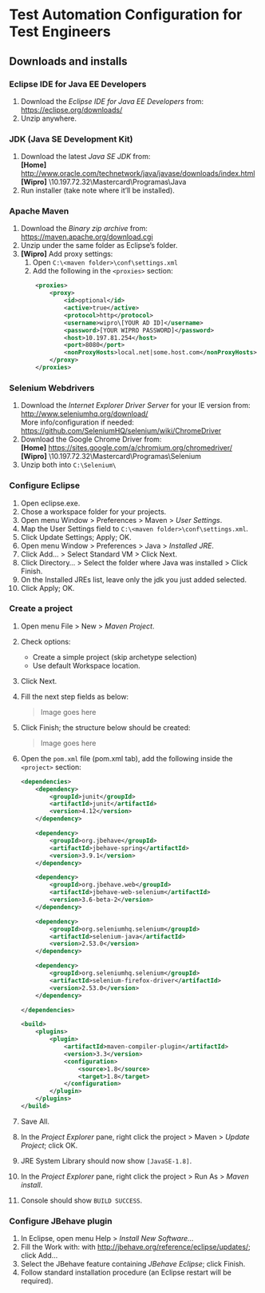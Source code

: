 Test Automation Configuration for Test Engineers
================================================

Downloads and installs
----------------------

### Eclipse IDE for Java EE Developers

1.	Download the *Eclipse IDE for Java EE Developers* from:  
    https://eclipse.org/downloads/
2.	Unzip anywhere.


### JDK (Java SE Development Kit)

1.	Download the latest *Java SE JDK* from:  
    **[Home]** http://www.oracle.com/technetwork/java/javase/downloads/index.html  
    **[Wipro]** \\10.197.72.32\Mastercard\Programas\Java
2.	Run installer (take note where it’ll be installed).


### Apache Maven

1.	Download the *Binary zip archive* from:  
    https://maven.apache.org/download.cgi
2.	Unzip under the same folder as Eclipse’s folder.
3.	**[Wipro]** Add proxy settings:
	1.	Open `C:\<maven folder>\conf\settings.xml`
	2.	Add the following in the `<proxies>` section:  
    ```xml
		<proxies>
		    <proxy>
		        <id>optional</id>
		        <active>true</active>
		        <protocol>http</protocol>
		        <username>wipro\[YOUR AD ID]</username>
		        <password>[YOUR WIPRO PASSWORD]</password>
		        <host>10.197.81.254</host>
		        <port>8080</port>
		        <nonProxyHosts>local.net|some.host.com</nonProxyHosts>
		    </proxy>
		</proxies>
    ```


### Selenium Webdrivers

1.	Download the *Internet Explorer Driver Server* for your IE version from:  
	http://www.seleniumhq.org/download/  
	More info/configuration if needed:  
	https://github.com/SeleniumHQ/selenium/wiki/ChromeDriver
2.	Download the Google Chrome Driver from:  
	**[Home]** https://sites.google.com/a/chromium.org/chromedriver/  
	**[Wipro]** \\10.197.72.32\Mastercard\Programas\Selenium
3.	Unzip both into `C:\Selenium\`


### Configure Eclipse

1.	Open eclipse.exe.
2.	Chose a workspace folder for your projects.
3.	Open menu Window > Preferences > Maven > *User Settings*.
4.	Map the User Settings field to `C:\<maven folder>\conf\settings.xml`.
5.	Click Update Settings; Apply; OK.
6.	Open menu Window > Preferences > Java > *Installed JRE*.
7.	Click Add… > Select Standard VM > Click Next.
8.	Click Directory… > Select the folder where Java was installed > Click Finish.
9.	On the Installed JREs list, leave only the jdk you just added selected.
10.	Click Apply; OK.


### Create a project

1.	Open menu File > New > *Maven Project*.
2.	Check options:  
	-	Create a simple project (skip archetype selection)
	-	Use default Workspace location.
3.	Click Next.
4.	Fill the next step fields as below:
    >Image goes here

5.	Click Finish; the structure below should be created:
    >Image goes here

6.	Open the `pom.xml` file (pom.xml tab), add the following inside the `<project>` section:
    ```xml
    <dependencies>
        <dependency>
            <groupId>junit</groupId>
            <artifactId>junit</artifactId>
            <version>4.12</version>
        </dependency>

    	<dependency>
    	    <groupId>org.jbehave</groupId>
    	    <artifactId>jbehave-spring</artifactId>
    	    <version>3.9.1</version>
    	</dependency>

    	<dependency>
    	    <groupId>org.jbehave.web</groupId>
    	    <artifactId>jbehave-web-selenium</artifactId>
    	    <version>3.6-beta-2</version>
    	</dependency>

    	<dependency>
    	    <groupId>org.seleniumhq.selenium</groupId>
    	    <artifactId>selenium-java</artifactId>
    	    <version>2.53.0</version>
    	</dependency>

    	<dependency>
    	    <groupId>org.seleniumhq.selenium</groupId>
    	    <artifactId>selenium-firefox-driver</artifactId>
    	    <version>2.53.0</version>
    	</dependency>

	</dependencies>

	<build>
        <plugins>
            <plugin>
                <artifactId>maven-compiler-plugin</artifactId>
                <version>3.3</version>
                <configuration>
                    <source>1.8</source>
                    <target>1.8</target>
                </configuration>
            </plugin>
        </plugins>
    </build>
    ```
7.	Save All.
8.	In the *Project Explorer* pane, right click the project > Maven > *Update Project*; click OK.
9.	JRE System Library should now show `[JavaSE-1.8]`.
10.	In the *Project Explorer* pane, right click the project > Run As > *Maven install*.
11.	Console should show `BUILD SUCCESS`.


### Configure JBehave plugin

1. In Eclipse, open menu Help > *Install New Software…*
2. Fill the Work with: with http://jbehave.org/reference/eclipse/updates/; click Add…
3. Select the JBehave feature containing *JBehave Eclipse*; click Finish.
4. Follow standard installation procedure (an Eclipse restart will be required).
